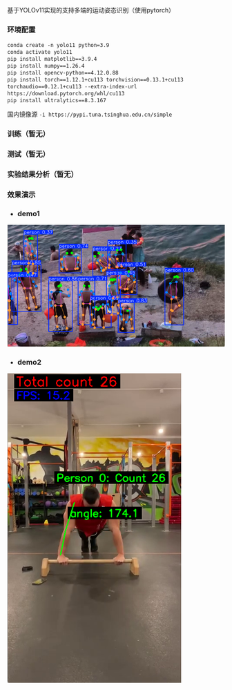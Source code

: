 基于YOLOv11实现的支持多端的运动姿态识别（使用pytorch）
### 环境配置
```
conda create -n yolo11 python=3.9
conda activate yolo11
pip install matplotlib==3.9.4
pip install numpy==1.26.4
pip install opencv-python==4.12.0.88
pip install torch==1.12.1+cu113 torchvision==0.13.1+cu113 torchaudio==0.12.1+cu113 --extra-index-url https://download.pytorch.org/whl/cu113
pip install ultralytics==8.3.167
```
国内镜像源 `-i https://pypi.tuna.tsinghua.edu.cn/simple`
### 训练（暂无）
### 测试（暂无）
### 实验结果分析（暂无）
### 效果演示
- ### demo1

![demo1](/assets/object_recognize.png)
- ### demo2

![demo2](/assets/pose_recognize.png)
